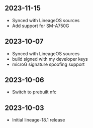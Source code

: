 ## 2023-11-15
- Synced with LineageOS sources
- Add support for SM-A750G

## 2023-10-07
- Synced with LineageOS sources
- build signed with my developer keys
- microG signature spoofing support

## 2023-10-06
- Switch to prebuilt nfc

## 2023-10-03
- Initial lineage-18.1 release
